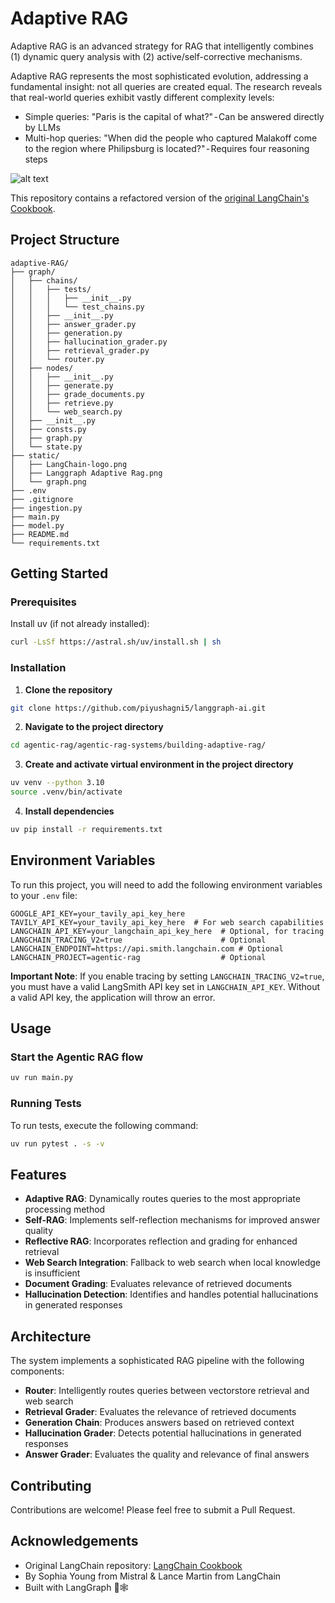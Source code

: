 # Adaptive RAG

Adaptive RAG is an advanced strategy for RAG that intelligently combines (1) dynamic query analysis with (2) active/self-corrective mechanisms.

Adaptive RAG represents the most sophisticated evolution, addressing a fundamental insight: not all queries are created equal. The research reveals that real-world queries exhibit vastly different complexity levels:

- Simple queries: "Paris is the capital of what?" - Can be answered directly by LLMs
- Multi-hop queries: "When did the people who captured Malakoff come to the region where Philipsburg is located?" - Requires four reasoning steps

![alt text](image.png)

This repository contains a refactored version of the [original LangChain's Cookbook](https://github.com/mistralai/cookbook/tree/main/third_party/langchain).

## Project Structure

```
adaptive-RAG/
├── graph/
│   ├── chains/
│   │   ├── tests/
│   │   │   ├── __init__.py
│   │   │   └── test_chains.py
│   │   ├── __init__.py
│   │   ├── answer_grader.py
│   │   ├── generation.py
│   │   ├── hallucination_grader.py
│   │   ├── retrieval_grader.py
│   │   └── router.py
│   ├── nodes/
│   │   ├── __init__.py
│   │   ├── generate.py
│   │   ├── grade_documents.py
│   │   ├── retrieve.py
│   │   └── web_search.py
│   ├── __init__.py
│   ├── consts.py
│   ├── graph.py
│   └── state.py
├── static/
│   ├── LangChain-logo.png
│   ├── Langgraph Adaptive Rag.png
│   └── graph.png
├── .env
├── .gitignore
├── ingestion.py
├── main.py
├── model.py
├── README.md
└── requirements.txt
```

## Getting Started

### Prerequisites

Install uv (if not already installed):

```bash
curl -LsSf https://astral.sh/uv/install.sh | sh
```

### Installation

1. **Clone the repository**

```bash
git clone https://github.com/piyushagni5/langgraph-ai.git
```

2. **Navigate to the project directory**

```bash
cd agentic-rag/agentic-rag-systems/building-adaptive-rag/
```

3. **Create and activate virtual environment in the project directory**

```bash
uv venv --python 3.10
source .venv/bin/activate
```

4. **Install dependencies**

```bash
uv pip install -r requirements.txt
```

## Environment Variables

To run this project, you will need to add the following environment variables to your `.env` file:

```env
GOOGLE_API_KEY=your_tavily_api_key_here
TAVILY_API_KEY=your_tavily_api_key_here  # For web search capabilities
LANGCHAIN_API_KEY=your_langchain_api_key_here  # Optional, for tracing
LANGCHAIN_TRACING_V2=true                      # Optional
LANGCHAIN_ENDPOINT=https://api.smith.langchain.com # Optional
LANGCHAIN_PROJECT=agentic-rag                  # Optional
```

**Important Note**: If you enable tracing by setting `LANGCHAIN_TRACING_V2=true`, you must have a valid LangSmith API key set in `LANGCHAIN_API_KEY`. Without a valid API key, the application will throw an error.

## Usage

### Start the Agentic RAG flow

```bash
uv run main.py
```

### Running Tests

To run tests, execute the following command:

```bash
uv run pytest . -s -v
```

## Features

- **Adaptive RAG**: Dynamically routes queries to the most appropriate processing method
- **Self-RAG**: Implements self-reflection mechanisms for improved answer quality
- **Reflective RAG**: Incorporates reflection and grading for enhanced retrieval
- **Web Search Integration**: Fallback to web search when local knowledge is insufficient
- **Document Grading**: Evaluates relevance of retrieved documents
- **Hallucination Detection**: Identifies and handles potential hallucinations in generated responses

## Architecture

The system implements a sophisticated RAG pipeline with the following components:

- **Router**: Intelligently routes queries between vectorstore retrieval and web search
- **Retrieval Grader**: Evaluates the relevance of retrieved documents
- **Generation Chain**: Produces answers based on retrieved context
- **Hallucination Grader**: Detects potential hallucinations in generated responses
- **Answer Grader**: Evaluates the quality and relevance of final answers

## Contributing

Contributions are welcome! Please feel free to submit a Pull Request.

## Acknowledgements

- Original LangChain repository: [LangChain Cookbook](https://github.com/mistralai/cookbook/tree/main/third_party/langchain)
- By Sophia Young from Mistral & Lance Martin from LangChain
- Built with LangGraph 🦜🕸️
